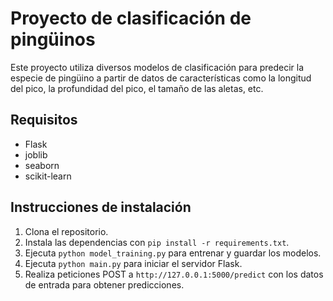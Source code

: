 # Proyecto de clasificación de pingüinos

Este proyecto utiliza diversos modelos de clasificación para predecir la especie de pingüino a partir de datos de características como la longitud del pico, la profundidad del pico, el tamaño de las aletas, etc.

## Requisitos

- Flask
- joblib
- seaborn
- scikit-learn

## Instrucciones de instalación

1. Clona el repositorio.
2. Instala las dependencias con `pip install -r requirements.txt`.
3. Ejecuta `python model_training.py` para entrenar y guardar los modelos.
4. Ejecuta `python main.py` para iniciar el servidor Flask.
5. Realiza peticiones POST a `http://127.0.0.1:5000/predict` con los datos de entrada para obtener predicciones.

